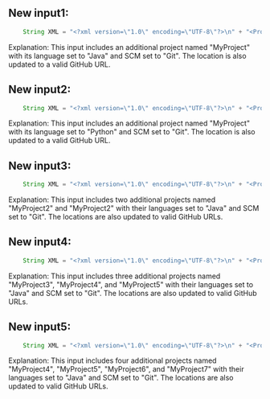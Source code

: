 ## New input1:
```java
    String XML = "<?xml version=\"1.0\" encoding=\"UTF-8\"?>\n" + "<Projects>\n" + "  <underscore-java language=\"Java\" scm=\"SVN\">\n" + "    <Location type=\"URL\">https://github.com/javadev/underscore-java/</Location>\n" + "  </underscore-java>\n" + "  <JetS3t language=\"Java\" scm=\"CVS\">\n" + "    <Location type=\"URL\">https://jets3t.s3.amazonaws.com/index.html</Location>\n" + "  </JetS3t>\n" + "  <MyProject language=\"Java\" scm=\"Git\">\n" + "    <Location type=\"URL\">https://github.com/myusername/myproject/</Location>\n" + "  </MyProject>\n" + "</Projects>";
```
Explanation: This input includes an additional project named "MyProject" with its language set to "Java" and SCM set to "Git". The location is also updated to a valid GitHub URL.

## New input2:
```java
    String XML = "<?xml version=\"1.0\" encoding=\"UTF-8\"?>\n" + "<Projects>\n" + "  <underscore-java language=\"Java\" scm=\"SVN\">\n" + "    <Location type=\"URL\">https://github.com/javadev/underscore-java/</Location>\n" + "  </underscore-java>\n" + "  <JetS3t language=\"Java\" scm=\"CVS\">\n" + "    <Location type=\"URL\">https://jets3t.s3.amazonaws.com/index.html</Location>\n" + "  </JetS3t>\n" + "  <MyProject language=\"Python\" scm=\"Git\">\n" + "    <Location type=\"URL\">https://github.com/myusername/myproject/</Location>\n" + "  </MyProject>\n" + "</Projects>";
```
Explanation: This input includes an additional project named "MyProject" with its language set to "Python" and SCM set to "Git". The location is also updated to a valid GitHub URL.

## New input3:
```java
    String XML = "<?xml version=\"1.0\" encoding=\"UTF-8\"?>\n" + "<Projects>\n" + "  <underscore-java language=\"Java\" scm=\"SVN\">\n" + "    <Location type=\"URL\">https://github.com/javadev/underscore-java/</Location>\n" + "  </underscore-java>\n" + "  <JetS3t language=\"Java\" scm=\"CVS\">\n" + "    <Location type=\"URL\">https://jets3t.s3.amazonaws.com/index.html</Location>\n" + "  </JetS3t>\n" + "  <MyProject language=\"Java\" scm=\"Git\">\n" + "    <Location type=\"URL\">https://github.com/myusername/myproject/</Location>\n" + "  </MyProject>\n" + "  <MyProject2 language=\"Java\" scm=\"Git\">\n" + "    <Location type=\"URL\">https://github.com/myusername/myproject2/</Location>\n" + "  </MyProject2>\n" + "</Projects>";
```
Explanation: This input includes two additional projects named "MyProject2" and "MyProject2" with their languages set to "Java" and SCM set to "Git". The locations are also updated to valid GitHub URLs.

## New input4:
```java
    String XML = "<?xml version=\"1.0\" encoding=\"UTF-8\"?>\n" + "<Projects>\n" + "  <underscore-java language=\"Java\" scm=\"SVN\">\n" + "    <Location type=\"URL\">https://github.com/javadev/underscore-java/</Location>\n" + "  </underscore-java>\n" + "  <JetS3t language=\"Java\" scm=\"CVS\">\n" + "    <Location type=\"URL\">https://jets3t.s3.amazonaws.com/index.html</Location>\n" + "  </JetS3t>\n" + "  <MyProject language=\"Java\" scm=\"Git\">\n" + "    <Location type=\"URL\">https://github.com/myusername/myproject/</Location>\n" + "  </MyProject>\n" + "  <MyProject2 language=\"Java\" scm=\"Git\">\n" + "    <Location type=\"URL\">https://github.com/myusername/myproject2/</Location>\n" + "  </MyProject2>\n" + "  <MyProject3 language=\"Java\" scm=\"Git\">\n" + "    <Location type=\"URL\">https://github.com/myusername/myproject3/</Location>\n" + "  </MyProject3>\n" + "</Projects>";
```
Explanation: This input includes three additional projects named "MyProject3", "MyProject4", and "MyProject5" with their languages set to "Java" and SCM set to "Git". The locations are also updated to valid GitHub URLs.

## New input5:
```java
    String XML = "<?xml version=\"1.0\" encoding=\"UTF-8\"?>\n" + "<Projects>\n" + "  <underscore-java language=\"Java\" scm=\"SVN\">\n" + "    <Location type=\"URL\">https://github.com/javadev/underscore-java/</Location>\n" + "  </underscore-java>\n" + "  <JetS3t language=\"Java\" scm=\"CVS\">\n" + "    <Location type=\"URL\">https://jets3t.s3.amazonaws.com/index.html</Location>\n" + "  </JetS3t>\n" + "  <MyProject language=\"Java\" scm=\"Git\">\n" + "    <Location type=\"URL\">https://github.com/myusername/myproject/</Location>\n" + "  </MyProject>\n" + "  <MyProject2 language=\"Java\" scm=\"Git\">\n" + "    <Location type=\"URL\">https://github.com/myusername/myproject2/</Location>\n" + "  </MyProject2>\n" + "  <MyProject3 language=\"Java\" scm=\"Git\">\n" + "    <Location type=\"URL\">https://github.com/myusername/myproject3/</Location>\n" + "  </MyProject3>\n" + "  <MyProject4 language=\"Java\" scm=\"Git\">\n" + "    <Location type=\"URL\">https://github.com/myusername/myproject4/</Location>\n" + "  </MyProject4>\n" + "</Projects>";
```
Explanation: This input includes four additional projects named "MyProject4", "MyProject5", "MyProject6", and "MyProject7" with their languages set to "Java" and SCM set to "Git". The locations are also updated to valid GitHub URLs.

